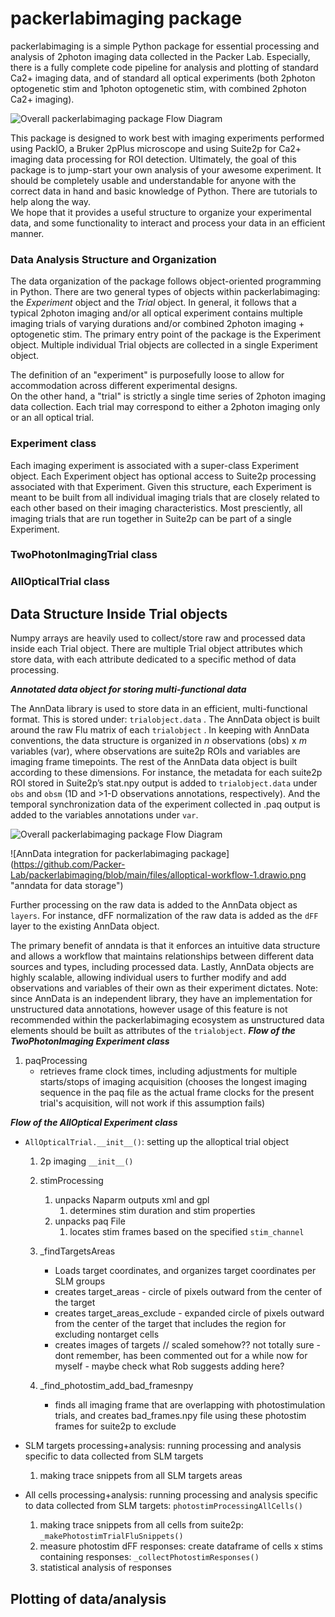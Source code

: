 # packerlabimaging package

packerlabimaging is a simple Python package for essential processing and analysis of 2photon imaging data collected in the Packer Lab. 
Especially, there is a fully complete code pipeline for analysis and plotting of standard Ca2+ imaging data, and of standard all optical experiments (both 2photon optogenetic stim and 1photon optogenetic stim, with combined 2photon Ca2+ imaging).

![Overall packerlabimaging package Flow Diagram](https://github.com/Packer-Lab/packerlabimaging/blob/7e16cf76588fa3fa34f634b9b455d9f386c54226/files/Overall%20Package%20Flow%20Diagram.drawio.png "Overall Flow Diagram")

This package is designed to work best with imaging experiments performed using PackIO, a Bruker 2pPlus microscope and using Suite2p for Ca2+ imaging 
data processing for ROI detection. Ultimately, the goal of this package is to jump-start your own analysis of your awesome experiment. 
It should be completely usable and understandable for anyone with the correct data in hand and basic knowledge of Python. There are tutorials to help along the way.  
We hope that it provides a useful structure to organize your experimental data, and some functionality to interact and process your data in an efficient manner. 

### Data Analysis Structure and Organization

The data organization of the package follows object-oriented programming in Python.
There are two general types of objects within packerlabimaging: the *Experiment* object and the *Trial* object.
In general, it follows that a typical 2photon imaging and/or all optical experiment contains multiple imaging trials of varying durations and/or combined 2photon imaging + optogenetic stim. 
The primary entry point of the package is the Experiment object. 
Multiple individual Trial objects are collected in a single Experiment object. 

The definition of an "experiment" is purposefully loose to allow for accommodation across different experimental designs.  
On the other hand, a "trial" is strictly a single time series of 2photon imaging data collection. 
Each trial may correspond to either a 2photon imaging only or an all optical trial. 

### Experiment class

Each imaging experiment is associated with a super-class Experiment object. Each Experiment object has optional access to Suite2p processing associated with that Experiment. 
Given this structure, each Experiment is meant to be built from all individual imaging trials that are closely related to each other based on their imaging characteristics. 
Most presciently, all imaging trials that are run together in Suite2p can be part of a single Experiment. 

### TwoPhotonImagingTrial class


### AllOpticalTrial class


## Data Structure Inside Trial objects

Numpy arrays are heavily used to collect/store raw and processed data inside each Trial object. 
There are multiple Trial object attributes which store data, with each attribute dedicated to a specific method of data processing.

***Annotated data object for storing multi-functional data***

The AnnData library is used to store data in an efficient, multi-functional format. This is stored under: `trialobject.data` . The AnnData object is built around the raw Flu matrix of each `trialobject` . In keeping with AnnData conventions, the data structure is organized in *n* observations (obs) x *m* variables (var), where observations are suite2p ROIs and variables are imaging frame timepoints. The rest of the AnnData data object is built according to these dimensions. For instance, the metadata for each suite2p ROI stored in Suite2p’s stat.npy output is added to `trialobject.data` under `obs` and `obsm` (1D and >1-D observations annotations, respectively). And the temporal synchronization data of the experiment collected in .paq output is added to the variables annotations under `var`.

![Overall packerlabimaging package Flow Diagram](https://github.com/Packer-Lab/packerlabimaging/blob/da2c0b40f1c9676594eae0e9136d54e54cac4d33/files/packerlabimaging-anndata-integration-01.jpg "Overall Flow Diagram")


![AnnData integration for packerlabimaging package] (https://github.com/Packer-Lab/packerlabimaging/blob/main/files/alloptical-workflow-1.drawio.png "anndata for data storage")

Further processing on the raw data is added to the AnnData object as `layers`. For instance, dFF normalization of the raw data is added as the `dFF` layer to the existing AnnData object. 

The primary benefit of anndata is that it enforces an intuitive data structure and allows a workflow that maintains relationships between different data sources and types, including processed data. Lastly, AnnData objects are highly scalable, allowing individual users to further modify and add observations and variables of their own as their experiment dictates. Note: since AnnData is an independent library, they have an implementation for unstructured data annotations, however usage of this feature is not recommended within the packerlabimaging ecosystem as unstructured data elements should be built as attributes of the `trialobject`.
***Flow of the TwoPhotonImaging Experiment class***

1. paqProcessing
    - retrieves frame clock times, including adjustments for multiple starts/stops of imaging acquisition (chooses the longest imaging sequence in the paq file as the actual frame clocks for the present trial's acquisition, will not work if this assumption fails)

***Flow of the AllOptical Experiment class***

- `AllOpticalTrial.__init__()`: setting up the alloptical trial object
    1. 2p imaging `__init__()`
    2. stimProcessing
        1. unpacks Naparm outputs xml and gpl
            1. determines stim duration and stim properties
        2. unpacks paq File
            1. locates stim frames based on the specified `stim_channel`
            
    3. _findTargetsAreas
        - Loads target coordinates, and organizes target coordinates per SLM groups
        - creates target_areas - circle of pixels outward from the center of the target
        - creates target_areas_exclude - expanded circle of pixels outward from the center of the target that includes the region for excluding nontarget cells
        - creates images of targets // scaled somehow?? not totally sure - dont remember, has been commented out for a while now for myself - maybe check what Rob suggests adding here?
    4. _find_photostim_add_bad_framesnpy
        - finds all imaging frame that are overlapping with photostimulation trials, and creates bad_frames.npy file using these photostim frames for suite2p to exclude

- SLM targets processing+analysis: running processing and analysis specific to data collected from SLM targets
  1. making trace snippets from all SLM targets areas

- All cells processing+analysis: running processing and analysis specific to data collected from SLM targets: `photostimProcessingAllCells()`
    1. making trace snippets from all cells from suite2p:  `_makePhotostimTrialFluSnippets()`
    2. measure photostim dFF responses: create dataframe of cells x stims containing responses: `_collectPhotostimResponses()`
    3. statistical analysis of responses
    

## **Plotting of data/analysis**